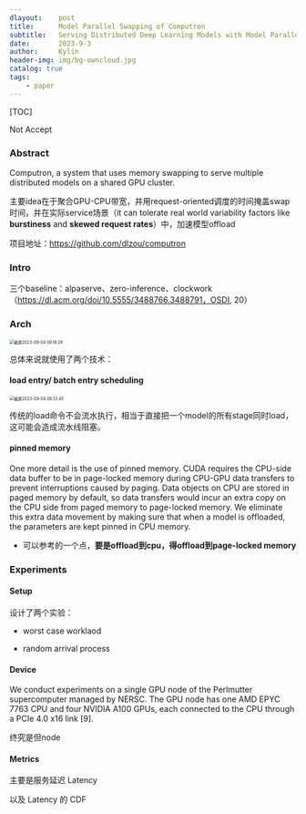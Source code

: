 ```yaml
---
dlayout:    post
title:      Model Parallel Swapping of Computron
subtitle:   Serving Distributed Deep Learning Models with Model Parallel Swapping
date:       2023-9-3
author:     Kylin
header-img: img/bg-owncloud.jpg
catalog: true
tags:
    - paper
---
```




[TOC]

Not Accept



### Abstract

Computron, a system that uses memory swapping to serve multiple distributed models on a shared GPU cluster.

主要idea在于聚合GPU-CPU带宽，并用request-oriented调度的时间掩盖swap时间，并在实际service场景（it can tolerate real world variability factors like **burstiness** and **skewed request rates**）中，加速模型offload

项目地址：https://github.com/dlzou/computron



### Intro

三个baseline：alpaserve、zero-inference、clockwork（https://dl.acm.org/doi/10.5555/3488766.3488791，OSDI, 20）



### Arch

<img src="http://kylinhub.oss-cn-shanghai.aliyuncs.com/uPic/%E6%88%AA%E5%B1%8F2023-09-04%2009.19.29.png" alt="截屏2023-09-04 09.19.29" style="zoom:50%;" />

总体来说就使用了两个技术：

#### load entry/ batch entry scheduling

<img src="http://kylinhub.oss-cn-shanghai.aliyuncs.com/uPic/%E6%88%AA%E5%B1%8F2023-09-04%2009.33.45.png" alt="截屏2023-09-04 09.33.45" style="zoom:50%;" />

传统的load命令不会流水执行，相当于直接把一个model的所有stage同时load，这可能会造成流水线阻塞。



#### pinned memory

One more detail is the use of pinned memory. CUDA requires the CPU-side data buffer to be in page-locked memory during CPU-GPU data transfers to prevent interruptions caused by paging. Data objects on CPU are stored in paged memory by default, so data transfers would incur an extra copy on the CPU side from paged memory to page-locked memory. We eliminate this extra data movement by making sure that when a model is offloaded, the parameters are kept pinned in CPU memory.

- 可以参考的一个点，**要是offload到cpu，得offload到page-locked memory**



### Experiments

#### Setup

设计了两个实验：

- worst case worklaod

- random arrival process

#### Device

We conduct experiments on a single GPU node of the Perlmutter supercomputer managed by NERSC. The GPU node has one AMD EPYC 7763 CPU and four NVIDIA A100 GPUs, each connected to the CPU through a PCIe 4.0 x16 link [9].

终究是但node

#### Metrics

主要是服务延迟 Latency

以及 Latency 的 CDF



















